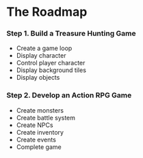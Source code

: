# The Roadmap
### Step 1. Build a Treasure Hunting Game
- Create a game loop
- Display character
- Control player character
- Display background tiles
- Display objects

### Step 2. Develop an Action RPG Game
- Create monsters
- Create battle system
- Create NPCs
- Create inventory
- Create events
- Complete game

